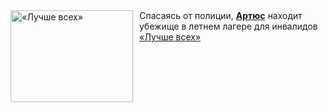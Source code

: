 <!--2025-02-02 08:00:24-->
<div class="yb">
  <div class="rss smaller1 kino_kino"><a href="https://www.kino-teatr.ru/video/45858/" title="«Лучше всех»"><img src="https://www.kino-teatr.ru/video/8/5/45858/poster.jpg" width="196" height="147" align="left" hspace="5" style="margin: 0px 10px 0px 5px" alt="«Лучше всех»"/></a>Спасаясь от полиции, <a href=https://www.kino-teatr.ru/kino/acter/m/euro/519208/bio/ target=_blank><strong>Артюс</strong></a> находит убежище в летнем лагере для инвалидов <br><a class="light" href="https://www.kino-teatr.ru/video/45858/">«Лучше всех»</a></div>
</div>
